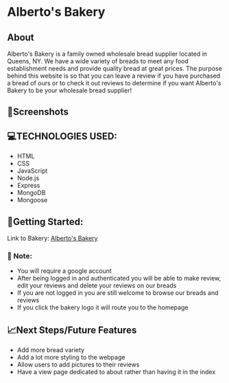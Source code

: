 # Alberto's Bakery

## About
Alberto's Bakery is a family owned wholesale bread supplier located in Queens, NY. We have a wide variety of breads to meet any food establishment needs and provide quality bread at great prices. The purpose behind this website is so that you can leave a review if you have purchased a bread of ours or to check it out reviews to determine if you want Alberto's Bakery to be your wholesale bread supplier!

## 📸Screenshots


## 💻TECHNOLOGIES USED:

- HTML
- CSS
- JavaScript
- Node.js
- Express 
- MongoDB
- Mongoose

## 🚀Getting Started:

Link to Bakery: [Alberto's Bakery](https://notyetdeployed.com)

### 📝 Note:
- You will require a google account 
- After being logged in and authenticated you will be able to make review, edit your reviews and delete your reviews on our breads
- If you are not logged in you are still welcome to browse our breads and reviews
- If you click the bakery logo it will route you to the homepage

## 📈Next Steps/Future Features
- Add more bread variety
- Add a lot more styling to the webpage
- Allow users to add pictures to their reviews
- Have a view page dedicated to about rather than having it in the index